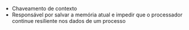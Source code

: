 - Chaveamento de contexto
- Responsável por salvar a memória atual e impedir que o processador continue resiliente nos dados de um processo